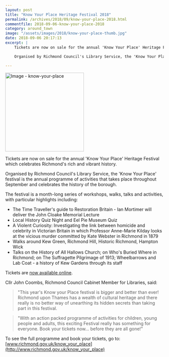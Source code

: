 ```yaml
---
layout: post
title: "Know Your Place Heritage Festival 2018"
permalink: /archives/2018/09/know-your-place-2018.html
commentfile: 2018-09-06-know-your-place-2018
category: around_town
image: "/assets/images/2018/know-your-place-thumb.jpg"
date: 2018-09-06 20:17:13
excerpt: |
    Tickets are now on sale for the annual 'Know Your Place' Heritage Festival which celebrates Richmond's rich and vibrant history.

    Organised by Richmond Council's Library Service, the 'Know Your Place' festival is the annual programme of activities that takes place throughout September and celebrates the history of the borough.

---
```


<a href="/assets/images/2018/know-your-place.jpg" title="Click for a larger image"><img src="/assets/images/2018/know-your-place-thumb.jpg" width="250" alt="Image - know-your-place"  class="photo right"/></a>

Tickets are now on sale for the annual 'Know Your Place' Heritage Festival which celebrates Richmond's rich and vibrant history.

Organised by Richmond Council's Library Service, the 'Know Your Place' festival is the annual programme of activities that takes place throughout September and celebrates the history of the borough.

The festival is a month-long series of workshops, walks, talks and activities, with particular highlights including:

* The Time Traveller's guide to Restoration Britain - Ian Mortimer will deliver the John Cloake Memorial Lecture
* Local History Quiz Night and Eel Pie Museum Quiz
* A Violent Curiosity: Investigating the link between homicide and celebrity in Victorian Britain in which Professor Anne-Marie Kilday looks at the vicious murder committed by Kate Webster in Richmond in 1879
* Walks around Kew Green, Richmond Hill, Historic Richmond, Hampton Wick
* Talks on the History of All Hallows Church; on Who's Buried Where in Richmond; on The Suffragette Pilgrimage of 1913; Wheelbarrows and Lab Coat - a history of Kew Gardens through its staff

Tickets are [now available online](http://www.richmond.gov.uk/know_your_place).

Cllr John Coombs, Richmond Council Cabinet Member for Libraries, said:

> "This year's Know your Place festival is bigger and better than ever!   Richmond upon Thames has a wealth of cultural heritage and there really is no better way of unearthing its hidden secrets than taking part in this festival.


> "With an action packed programme of activities for children, young people and adults, this exciting Festival really has something for everyone. Book your tickets now... before they are all gone!"


To see the full programme and book your tickets, go to: [www.richmond.gov.uk/know_your_place](http://www.richmond.gov.uk/know_your_place)
